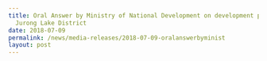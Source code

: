 ```yaml
---
title: Oral Answer by Ministry of National Development on development plans for
  Jurong Lake District
date: 2018-07-09
permalink: /news/media-releases/2018-07-09-oralanswerbyminist
layout: post
---
```

